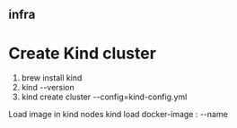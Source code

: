 ## infra

# Create Kind cluster
1. brew install kind
2. kind --version
3. kind create cluster --config=kind-config.yml

Load image in kind nodes
kind load docker-image <image>:<tag> --name <your-cluster-name>
